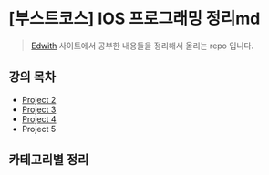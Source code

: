 # [부스트코스] IOS 프로그래밍 정리md

> [Edwith](https://www.edwith.org) 사이트에서 공부한 내용들을 정리해서 올리는 repo 입니다.

## 강의 목차
* [Project 2](https://github.com/kbw2204/boostcourse/blob/master/lecture/project_2.md)
* [Project 3](https://github.com/kbw2204/boostcourse/blob/master/lecture/project_3.md)
* [Project 4](https://github.com/kbw2204/boostcourse/blob/master/lecture/project_4.md)
* Project 5

## 카테고리별 정리


